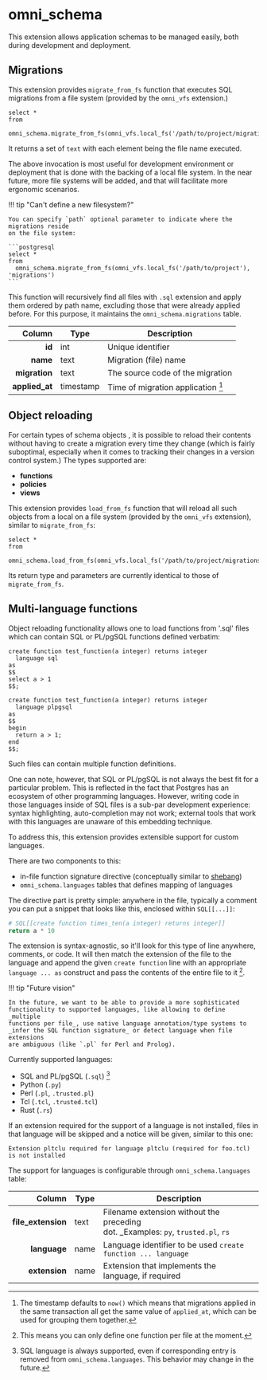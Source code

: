 # omni_schema

This extension allows application schemas to be managed easily, both during development and deployment.

## Migrations

This extension provides `migrate_from_fs` function that executes SQL migrations from a file system (provided by the `omni_vfs` extension.)

```postgresql
select *
from
    omni_schema.migrate_from_fs(omni_vfs.local_fs('/path/to/project/migrations'))
```

It returns a set of `text` with each element being the file name executed.

The above invocation is most useful for development environment or deployment that is done with the backing of a local file system. In the near future, more file systems will be added, and that will facilitate more ergonomic scenarios.

!!! tip "Can't define a new filesystem?"

    You can specify `path` optional parameter to indicate where the migrations reside
    on the file system:

    ```postgresql
    select *
    from
      omni_schema.migrate_from_fs(omni_vfs.local_fs('/path/to/project'), 'migrations')
    ```

This function will recursively find all files with `.sql` extension and apply them ordered by path name, excluding those that were already applied before. For this purpose, it maintains the `omni_schema.migrations` table.

|         Column | Type      | Description                               |
|---------------:|-----------|-------------------------------------------|
|         **id** | int       | Unique identifier                         |
|       **name** | text      | Migration (file) name                     |
|  **migration** | text      | The source code of the migration          |
| **applied_at** | timestamp | Time of migration application [^grouping] |

[^grouping]: The timestamp defaults to `now()` which means that migrations applied in the same transaction all get the same value of `applied_at`, which can be used for grouping them together.

## Object reloading

For certain types of schema objects , it is possible to reload their contents without having to create a migration every time they change (which is fairly suboptimal, especially when it comes to tracking their changes in a version control system.)
The types supported are:

* **functions**
* **policies**
* **views**

This extension provides `load_from_fs` function that will reload all such
objects from a local on a file system (provided by the `omni_vfs` extension),
similar to `migrate_from_fs`:

```postgresql
select *
from
  omni_schema.load_from_fs(omni_vfs.local_fs('/path/to/project/migrations'))
```

Its return type and parameters are currently identical to those
of `migrate_from_fs`.

## Multi-language functions

Object reloading functionality allows one to load functions from '.sql' files
which can contain SQL or PL/pgSQL functions defined verbatim:

```postgresql title='test_function.sql'
create function test_function(a integer) returns integer
  language sql
as
$$
select a > 1
$$;

create function test_function(a integer) returns integer
  language plpgsql
as
$$
begin
  return a > 1;
end
$$;
```

Such files can contain multiple function definitions.

One can note, however, that SQL or PL/pgSQL is not always the best fit for a
particular problem. This is reflected in the fact that Postgres has an ecosystem
of other programming languages. However, writing code in those languages inside
of SQL files is a sub-par development experience: syntax highlighting,
auto-completion may not work; external tools that work with this languages are
unaware of this embedding technique.

To address this, this extension provides extensible support for custom
languages.

There are two components to this:

* in-file function signature directive (conceptually similar
  to [shebang](https://en.wikipedia.org/wiki/Shebang_(Unix)))
* `omni_schema.languages` tables that defines mapping of languages

The directive part is pretty simple: anywhere in the file, typically a comment
you can put a snippet that looks like this, enclosed within `SQL[[...]]`:

```python title='times_ten.py'
# SQL[[create function times_ten(a integer) returns integer]]
return a * 10
```

The extension is syntax-agnostic, so it'll look for this type of line anywhere,
comments, or code. It will then match the extension of the file to the language
and append the given `create function` line with an
appropriate `language ... as` construct and pass the contents of the entire file
to it
[^single-function-per-file].

!!! tip "Future vision"

    In the future, we want to be able to provide a more sophisticated 
    functionality to supported languages, like allowing to define _multiple 
    functions per file_, use native language annotation/type systems to 
    _infer the SQL function signature_ or detect language when file extensions
    are ambiguous (like `.pl` for Perl and Prolog).

[^single-function-per-file]: This means you can only define one function per
file at the moment.

Currently supported languages:

* SQL and PL/pgSQL (`.sql`) [^sql-languages-table]
* Python (`.py`)
* Perl (`.pl`, `.trusted.pl`)
* Tcl (`.tcl`, `.trusted.tcl`)
* Rust (`.rs`)

If an extension required for the support of a language is not installed, files
in that language will be skipped and a notice will be given, similar to this
one:

```
Extension pltclu required for language pltclu (required for foo.tcl)
is not installed
```

The support for languages is configurable through `omni_schema.languages` table:

|             Column | Type | Description                                                                            |
|-------------------:|------|----------------------------------------------------------------------------------------|
| **file_extension** | text | Filename extension without the preceding <br/>dot. _Examples: `py`, `trusted.pl`, `rs` |
|       **language** | name | Language identifier to be used `create function ... language`                          |
|      **extension** | name | Extension that implements the language, if required                                    |

[^sql-languages-table]: SQL language is always supported, even if corresponding
entry is removed from `omni_schema.languages`. This behavior may change in the
future.